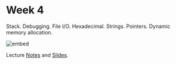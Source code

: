 # Week 4

Stack. Debugging. File I/O. Hexadecimal. Strings. Pointers. Dynamic memory allocation.

![embed](https://www.youtube.com/embed/PYJYiBlto5M)

Lecture [Notes](http://docs.cs50.net/2016/fall/notes/4/week4.html) and [Slides](http://cdn.cs50.net/2016/fall/lectures/4/week4.pdf).
